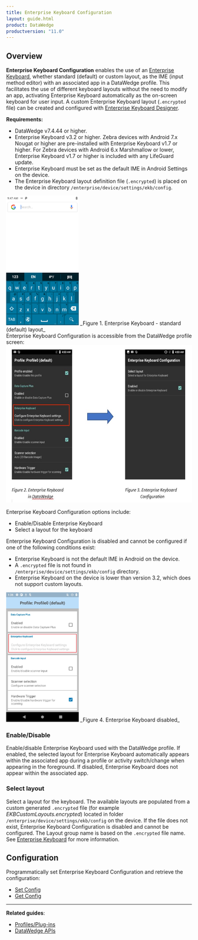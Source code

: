 ```yaml
---
title: Enterprise Keyboard Configuration
layout: guide.html
product: DataWedge
productversion: "11.0"
---
```


## Overview

**Enterprise Keyboard Configuration** enables the use of an [Enterprise Keyboard](/enterprise-keyboard), whether standard (default) or custom layout, as the IME (input method editor) with an associated app in a DataWedge profile. This facilitates the use of different keyboard layouts without the need to modify an app, activating Enterprise Keyboard automatically as the on-screen keyboard for user input. A custom Enterprise Keyboard layout (`.encrypted` file) can be created and configured with [Enterprise Keyboard Designer](/ekd).

**Requirements:**

- DataWedge v7.4.44 or higher.
- Enterprise Keyboard v3.2 or higher. Zebra devices with Android 7.x Nougat or higher are pre-installed with Enterprise Keyboard v1.7 or higher. For Zebra devices with Android 6.x Marshmallow or lower, Enterprise Keyboard v1.7 or higher is included with any LifeGuard update.
- Enterprise Keyboard must be set as the default IME in Android Settings on the device.
- The Enterprise Keyboard layout definition file (`.encrypted`) is placed on the device in directory `/enterprise/device/settings/ekb/config`.

<img style="height:350px" src="generic-ekb-layout.png"/>
_Figure 1. Enterprise Keyboard - standard (default) layout_             
<br>
Enterprise Keyboard Configuration is accessible from the DataWedge profile screen:
<img style="height:425px" src="dw-ekb.jpg"/>
<br>

Enterprise Keyboard Configuration options include:

- Enable/Disable Enterprise Keyboard
- Select a layout for the keyboard

Enterprise Keyboard Configuration is disabled and cannot be configured if one of the following conditions exist:

- Enterprise Keyboard is not the default IME in Android on the device.
- A `.encrypted` file is not found in `/enterprise/device/settings/ekb/config` directory.
- Enterprise Keyboard on the device is lower than version 3.2, which does not support custom layouts.

<img style="height:350px" src="ekb-grayed-out.png"/>
_Figure 4. Enterprise Keyboard disabled_
<br>

### Enable/Disable

Enable/disable Enterprise Keyboard used with the DataWedge profile. If enabled, the selected layout for Enterprise Keyboard automatically appears within the associated app during a profile or activity switch/change when appearing in the foreground. If disabled, Enterprise Keyboard does not appear within the associated app.

### Select layout

Select a layout for the keyboard. The available layouts are populated from a custom generated `.encrypted` file (for example _EKBCustomLayouts.encrypted_) located in folder `/enterprise/device/settings/ekb/config` on the device. If the file does not exist, Enterprise Keyboard Configuration is disabled and cannot be configured. The Layout group name is based on the `.encrypted` file name. See [Enterprise Keyboard](/enterprise-keyboard/latest/guide/settings) for more information.

## Configuration

Programmatically set Enterprise Keyboard Configuration and retrieve the configuration:

- [Set Config](../../api/setconfig)
- [Get Config](../../api/getconfig/#getenterprisekeyboardconfiguration)

---

**Related guides**:

- [Profiles/Plug-ins](../../profiles)
- [DataWedge APIs](../../api)
